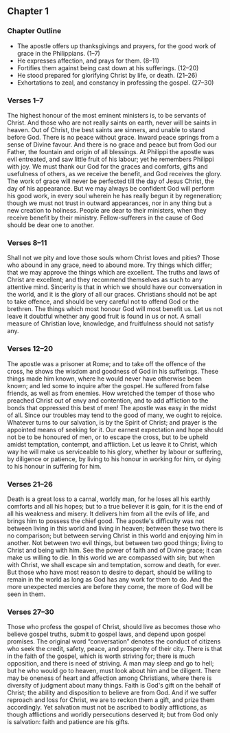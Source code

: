 ## Chapter 1

### Chapter Outline

- The apostle offers up thanksgivings and prayers, for the good work of grace in the Philippians. (1–7)
- He expresses affection, and prays for them. (8–11)
- Fortifies them against being cast down at his sufferings. (12–20)
- He stood prepared for glorifying Christ by life, or death. (21–26)
- Exhortations to zeal, and constancy in professing the gospel. (27–30)

### Verses 1–7

The highest honour of the most eminent ministers is, to be servants of Christ. And those who are not really saints on earth, never will be saints in heaven. Out of Christ, the best saints are sinners, and unable to stand before God. There is no peace without grace. Inward peace springs from a sense of Divine favour. And there is no grace and peace but from God our Father, the fountain and origin of all blessings. At Philippi the apostle was evil entreated, and saw little fruit of his labour; yet he remembers Philippi with joy. We must thank our God for the graces and comforts, gifts and usefulness of others, as we receive the benefit, and God receives the glory. The work of grace will never be perfected till the day of Jesus Christ, the day of his appearance. But we may always be confident God will perform his good work, in every soul wherein he has really begun it by regeneration; though we must not trust in outward appearances, nor in any thing but a new creation to holiness. People are dear to their ministers, when they receive benefit by their ministry. Fellow-sufferers in the cause of God should be dear one to another.

### Verses 8–11

Shall not we pity and love those souls whom Christ loves and pities? Those who abound in any grace, need to abound more. Try things which differ; that we may approve the things which are excellent. The truths and laws of Christ are excellent; and they recommend themselves as such to any attentive mind. Sincerity is that in which we should have our conversation in the world, and it is the glory of all our graces. Christians should not be apt to take offence, and should be very careful not to offend God or the brethren. The things which most honour God will most benefit us. Let us not leave it doubtful whether any good fruit is found in us or not. A small measure of Christian love, knowledge, and fruitfulness should not satisfy any.

### Verses 12–20

The apostle was a prisoner at Rome; and to take off the offence of the cross, he shows the wisdom and goodness of God in his sufferings. These things made him known, where he would never have otherwise been known; and led some to inquire after the gospel. He suffered from false friends, as well as from enemies. How wretched the temper of those who preached Christ out of envy and contention, and to add affliction to the bonds that oppressed this best of men! The apostle was easy in the midst of all. Since our troubles may tend to the good of many, we ought to rejoice. Whatever turns to our salvation, is by the Spirit of Christ; and prayer is the appointed means of seeking for it. Our earnest expectation and hope should not be to be honoured of men, or to escape the cross, but to be upheld amidst temptation, contempt, and affliction. Let us leave it to Christ, which way he will make us serviceable to his glory, whether by labour or suffering, by diligence or patience, by living to his honour in working for him, or dying to his honour in suffering for him.

### Verses 21–26

Death is a great loss to a carnal, worldly man, for he loses all his earthly comforts and all his hopes; but to a true believer it is gain, for it is the end of all his weakness and misery. It delivers him from all the evils of life, and brings him to possess the chief good. The apostle's difficulty was not between living in this world and living in heaven; between these two there is no comparison; but between serving Christ in this world and enjoying him in another. Not between two evil things, but between two good things; living to Christ and being with him. See the power of faith and of Divine grace; it can make us willing to die. In this world we are compassed with sin; but when with Christ, we shall escape sin and temptation, sorrow and death, for ever. But those who have most reason to desire to depart, should be willing to remain in the world as long as God has any work for them to do. And the more unexpected mercies are before they come, the more of God will be seen in them.

### Verses 27–30

Those who profess the gospel of Christ, should live as becomes those who believe gospel truths, submit to gospel laws, and depend upon gospel promises. The original word “conversation” denotes the conduct of citizens who seek the credit, safety, peace, and prosperity of their city. There is that in the faith of the gospel, which is worth striving for; there is much opposition, and there is need of striving. A man may sleep and go to hell; but he who would go to heaven, must look about him and be diligent. There may be oneness of heart and affection among Christians, where there is diversity of judgment about many things. Faith is God's gift on the behalf of Christ; the ability and disposition to believe are from God. And if we suffer reproach and loss for Christ, we are to reckon them a gift, and prize them accordingly. Yet salvation must not be ascribed to bodily afflictions, as though afflictions and worldly persecutions deserved it; but from God only is salvation: faith and patience are his gifts.

